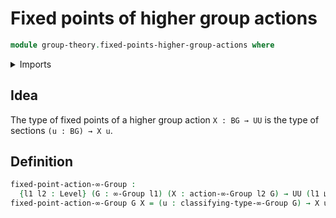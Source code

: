 # Fixed points of higher group actions

```agda
module group-theory.fixed-points-higher-group-actions where
```

<details><summary>Imports</summary>
```agda
open import group-theory.higher-group-actions
open import group-theory.higher-groups
open import foundation.universe-levels
```
</details>

## Idea

The type of fixed points of a higher group action `X : BG → UU` is the type of sections `(u : BG) → X u`.

## Definition

```agda
fixed-point-action-∞-Group :
  {l1 l2 : Level} (G : ∞-Group l1) (X : action-∞-Group l2 G) → UU (l1 ⊔ l2)
fixed-point-action-∞-Group G X = (u : classifying-type-∞-Group G) → X u
```
